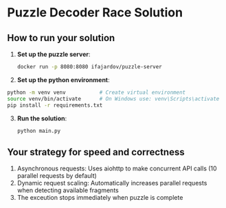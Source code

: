 # Puzzle Decoder Race Solution
## How to run your solution
1. **Set up the puzzle server**:
   ```bash
   docker run -p 8080:8080 ifajardov/puzzle-server
2. **Set up the python environment**:
  ```bash
  python -m venv venv           # Create virtual environment
  source venv/bin/activate      # On Windows use: venv\Scripts\activate
  pip install -r requirements.txt
  ```
3. **Run the solution**:
   ```bash
   python main.py
   
## Your strategy for speed and correctness

1. Asynchronous requests: Uses aiohttp to make concurrent API calls (10 parallel requests by default)
2. Dynamic request scaling: Automatically increases parallel requests when detecting available fragments
3. The exceution stops immediately when puzzle is complete
